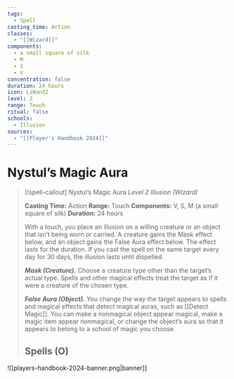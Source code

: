 ```yaml
---
tags:
  - Spell
casting_time: Action
classes:
  - "[[Wizard]]"
components:
  - a small square of silk
  - M
  - S
  - V
concentration: false
duration: 24 hours
icon: LiWand2
level: 2
range: Touch
ritual: false
schools:
  - Illusion
sources:
  - "[[Player's Handbook 2024]]"
---
```


# Nystul’s Magic Aura

>[!spell-callout] Nystul’s Magic Aura
>_Level 2 Illusion (Wizard)_
>
>**Casting Time:** Action
>**Range:** Touch
>**Components:** V, S, M (a small square of silk)
>**Duration:** 24 hours
>
>With a touch, you place an illusion on a willing creature or an object that isn’t being worn or carried. A creature gains the Mask effect below, and an object gains the False Aura effect below. The effect lasts for the duration. If you cast the spell on the same target every day for 30 days, the illusion lasts until dispelled.
>
>**_Mask (Creature)._** Choose a creature type other than the target’s actual type. Spells and other magical effects treat the target as if it were a creature of the chosen type.
>
>**_False Aura (Object)._** You change the way the target appears to spells and magical effects that detect magical auras, such as [[Detect Magic]]. You can make a nonmagical object appear magical, make a magic item appear nonmagical, or change the object’s aura so that it appears to belong to a school of magic you choose.
>
>## Spells (O)


![[players-handbook-2024-banner.png|banner]]
